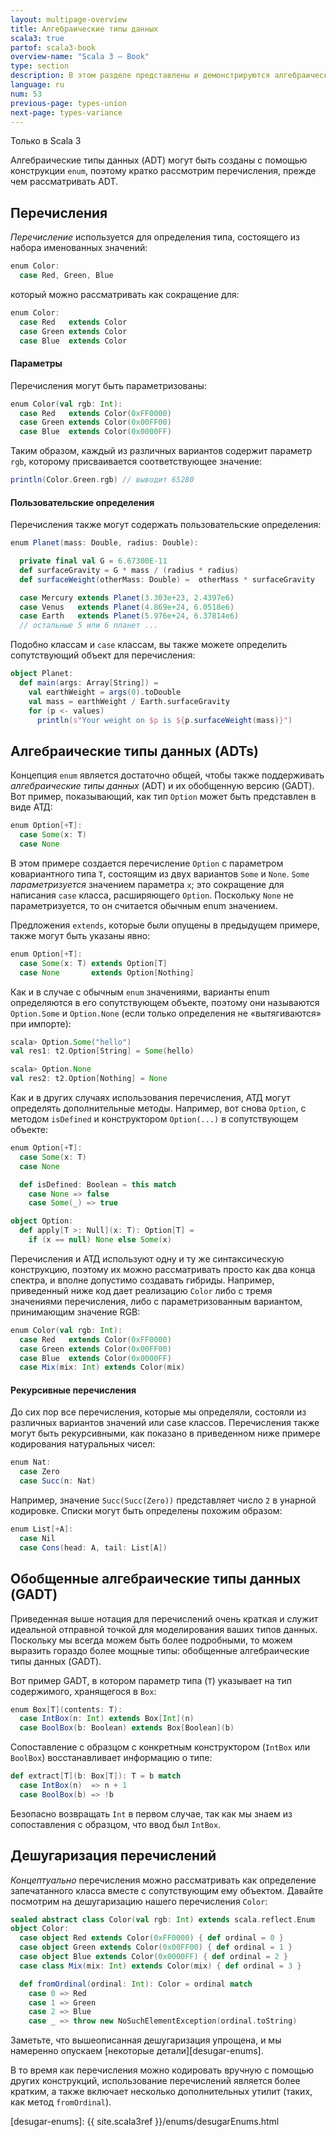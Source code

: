 ```yaml
---
layout: multipage-overview
title: Алгебраические типы данных
scala3: true
partof: scala3-book
overview-name: "Scala 3 — Book"
type: section
description: В этом разделе представлены и демонстрируются алгебраические типы данных (ADT) в Scala 3.
language: ru
num: 53
previous-page: types-union
next-page: types-variance
---
```


<span class="tag tag-inline">Только в Scala 3</span>

Алгебраические типы данных (ADT) могут быть созданы с помощью конструкции `enum`,
поэтому кратко рассмотрим перечисления, прежде чем рассматривать ADT.

## Перечисления

_Перечисление_ используется для определения типа, состоящего из набора именованных значений:

```scala
enum Color:
  case Red, Green, Blue
```

который можно рассматривать как сокращение для:

```scala
enum Color:
  case Red   extends Color
  case Green extends Color
  case Blue  extends Color
```

#### Параметры

Перечисления могут быть параметризованы:

```scala
enum Color(val rgb: Int):
  case Red   extends Color(0xFF0000)
  case Green extends Color(0x00FF00)
  case Blue  extends Color(0x0000FF)
```

Таким образом, каждый из различных вариантов содержит параметр `rgb`,
которому присваивается соответствующее значение:

```scala
println(Color.Green.rgb) // выводит 65280
```

#### Пользовательские определения

Перечисления также могут содержать пользовательские определения:

```scala
enum Planet(mass: Double, radius: Double):

  private final val G = 6.67300E-11
  def surfaceGravity = G * mass / (radius * radius)
  def surfaceWeight(otherMass: Double) =  otherMass * surfaceGravity

  case Mercury extends Planet(3.303e+23, 2.4397e6)
  case Venus   extends Planet(4.869e+24, 6.0518e6)
  case Earth   extends Planet(5.976e+24, 6.37814e6)
  // остальные 5 или 6 планет ...
```

Подобно классам и `case` классам, вы также можете определить сопутствующий объект для перечисления:

```scala
object Planet:
  def main(args: Array[String]) =
    val earthWeight = args(0).toDouble
    val mass = earthWeight / Earth.surfaceGravity
    for (p <- values)
      println(s"Your weight on $p is ${p.surfaceWeight(mass)}")
```

## Алгебраические типы данных (ADTs)

Концепция `enum` является достаточно общей,
чтобы также поддерживать _алгебраические типы данных_ (ADT) и их обобщенную версию (GADT).
Вот пример, показывающий, как тип `Option` может быть представлен в виде АТД:

```scala
enum Option[+T]:
  case Some(x: T)
  case None
```

В этом примере создается перечисление `Option` с параметром ковариантного типа `T`,
состоящим из двух вариантов `Some` и `None`.
`Some` _параметризуется_ значением параметра `x`;
это сокращение для написания `case` класса, расширяющего `Option`.
Поскольку `None` не параметризуется, то он считается обычным enum значением.

Предложения `extends`, которые были опущены в предыдущем примере, также могут быть указаны явно:

```scala
enum Option[+T]:
  case Some(x: T) extends Option[T]
  case None       extends Option[Nothing]
```

Как и в случае с обычным `enum` значениями, варианты enum определяются в его сопутствующем объекте,
поэтому они называются `Option.Some` и `Option.None` (если только определения не «вытягиваются» при импорте):

```scala
scala> Option.Some("hello")
val res1: t2.Option[String] = Some(hello)

scala> Option.None
val res2: t2.Option[Nothing] = None
```

Как и в других случаях использования перечисления, АТД могут определять дополнительные методы.
Например, вот снова `Option`, с методом `isDefined` и конструктором `Option(...)` в сопутствующем объекте:

```scala
enum Option[+T]:
  case Some(x: T)
  case None

  def isDefined: Boolean = this match
    case None => false
    case Some(_) => true

object Option:
  def apply[T >: Null](x: T): Option[T] =
    if (x == null) None else Some(x)
```

Перечисления и АТД используют одну и ту же синтаксическую конструкцию,
поэтому их можно рассматривать просто как два конца спектра, и вполне допустимо создавать гибриды.
Например, приведенный ниже код дает реализацию `Color` либо с тремя значениями перечисления,
либо с параметризованным вариантом, принимающим значение RGB:

```scala
enum Color(val rgb: Int):
  case Red   extends Color(0xFF0000)
  case Green extends Color(0x00FF00)
  case Blue  extends Color(0x0000FF)
  case Mix(mix: Int) extends Color(mix)
```

#### Рекурсивные перечисления

До сих пор все перечисления, которые мы определяли, состояли из различных вариантов значений или case классов.
Перечисления также могут быть рекурсивными, как показано в приведенном ниже примере кодирования натуральных чисел:

```scala
enum Nat:
  case Zero
  case Succ(n: Nat)
```

Например, значение `Succ(Succ(Zero))` представляет число `2` в унарной кодировке.
Списки могут быть определены похожим образом:

```scala
enum List[+A]:
  case Nil
  case Cons(head: A, tail: List[A])
```

## Обобщенные алгебраические типы данных (GADT)

Приведенная выше нотация для перечислений очень краткая
и служит идеальной отправной точкой для моделирования ваших типов данных.
Поскольку мы всегда можем быть более подробными, то можем выразить гораздо более мощные типы:
обобщенные алгебраические типы данных (GADT).

Вот пример GADT, в котором параметр типа (`T`) указывает на тип содержимого, хранящегося в `Box`:

```scala
enum Box[T](contents: T):
  case IntBox(n: Int) extends Box[Int](n)
  case BoolBox(b: Boolean) extends Box[Boolean](b)
```

Сопоставление с образцом с конкретным конструктором (`IntBox` или `BoolBox`) восстанавливает информацию о типе:

```scala
def extract[T](b: Box[T]): T = b match
  case IntBox(n)  => n + 1
  case BoolBox(b) => !b
```

Безопасно возвращать `Int` в первом случае, так как мы знаем из сопоставления с образцом, что ввод был `IntBox`.

## Дешугаризация перечислений

_Концептуально_ перечисления можно рассматривать как определение запечатанного класса вместе с сопутствующим ему объектом.
Давайте посмотрим на дешугаризацию нашего перечисления `Color`:

```scala
sealed abstract class Color(val rgb: Int) extends scala.reflect.Enum
object Color:
  case object Red extends Color(0xFF0000) { def ordinal = 0 }
  case object Green extends Color(0x00FF00) { def ordinal = 1 }
  case object Blue extends Color(0x0000FF) { def ordinal = 2 }
  case class Mix(mix: Int) extends Color(mix) { def ordinal = 3 }

  def fromOrdinal(ordinal: Int): Color = ordinal match
    case 0 => Red
    case 1 => Green
    case 2 => Blue
    case _ => throw new NoSuchElementException(ordinal.toString)
```

Заметьте, что вышеописанная дешугаризация упрощена, и мы намеренно опускаем [некоторые детали][desugar-enums].

В то время как перечисления можно кодировать вручную с помощью других конструкций,
использование перечислений является более кратким,
а также включает несколько дополнительных утилит (таких, как метод `fromOrdinal`).

[desugar-enums]: {{ site.scala3ref }}/enums/desugarEnums.html
